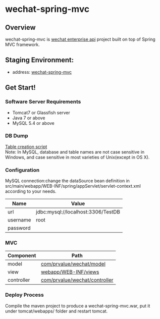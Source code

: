 wechat-spring-mvc
========

## Overview

wechat-spring-mvc is [wechat enterprise api](qydev.weixin.qq.com/wiki/index.php)  project built on top of Spring MVC framework.

## Staging Environment: 

 - address: [wechat-spring-mvc](http://hsbc-staging.prvalue.cn:8080/wechat-spring-mvc/persons)

## Get Start!

### Software Server Requirements

 - Tomcat7 or Glassfish server
 - Java 7 or above
 - MySQL 5.4 or above

### DB Dump

[Table creation script](https://github.com/PRVALUE/wechat-spring-mvc/tree/master/src/main/resources/DB/init.sql)  
Note: In MySQL, database and table names are not case sensitive in Windows, and case sensitive in most varieties of Unix(except in OS X).

### Configuration
MySQL connection:change the dataSource bean definition in src/main/webapp/WEB-INF/spring/appServlet/servlet-context.xml according to your needs.

Name    | Value
--------|------
url     |jdbc:mysql://localhost:3306/TestDB
username|root
password|

### MVC

Component | Path
----------|-----
model | [com/prvalue/wechat/model](https://github.com/PRVALUE/wechat-spring-mvc/tree/master/src/main/java/com/prvalue/wechat/model/)
view | [webapp/WEB-INF/views](https://github.com/PRVALUE/wechat-spring-mvc/tree/master/src/main/webapp/WEB-INF/views)
controller | [com/prvalue/wechat/controller](https://github.com/PRVALUE/wechat-spring-mvc/tree/master/src/main/java/com/prvalue/wechat/controller/)

### Deploy Process

Compile the maven project to produce a wechat-spring-mvc.war, put it under tomcat/webapps/ folder and restart tomcat.
